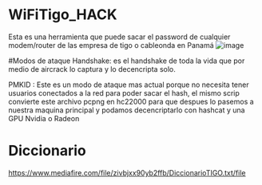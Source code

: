 # WiFiTigo_HACK
Esta es una herramienta que puede sacar el password de cualquier modem/router de las empresa de tigo o cableonda en Panamá
![image](https://github.com/Lafassj/WiFiTigo_HACK/assets/131805585/fa7d8ec2-3953-414d-ab4c-1436367e24d6)

#Modos de ataque
Handshake: es el handshake de toda la vida que por medio de aircrack lo captura y lo decencripta solo.

PMKID : Este es un modo de ataque mas actual porque no necesita tener usuarios conectados a la red para poder sacar el hash, el mismo scrip convierte este archivo pcpng en hc22000 para que despues lo pasemos a nuestra  maquina principal y podamos decencriptarlo con hashcat y una GPU Nvidia o Radeon


# Diccionario
https://www.mediafire.com/file/zivbjxx90yb2ffb/DiccionarioTIGO.txt/file
